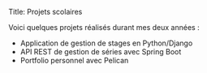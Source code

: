 Title: Projets scolaires


Voici quelques projets réalisés durant mes deux années :

- Application de gestion de stages en Python/Django
- API REST de gestion de séries avec Spring Boot
- Portfolio personnel avec Pelican
